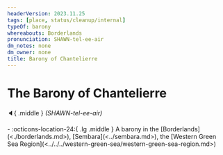 ```yaml
---
headerVersion: 2023.11.25
tags: [place, status/cleanup/internal]
typeOf: barony
whereabouts: Borderlands
pronunciation: SHAWN-tel-ee-air
dm_notes: none
dm_owner: none
title: Barony of Chantelierre
---
```

# The Barony of Chantelierre
:speaker:{ .middle } *(SHAWN-tel-ee-air)*  
<div class="grid cards ext-narrow-margin ext-one-column" markdown>
-    :octicons-location-24:{ .lg .middle } A barony in the [Borderlands](<./borderlands.md>), [Sembara](<../sembara.md>), the [Western Green Sea Region](<../../../western-green-sea/western-green-sea-region.md>)  
</div>


